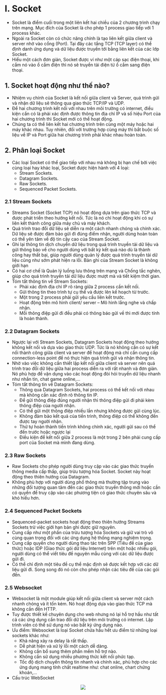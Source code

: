 # I. Socket
  - Socket là điểm cuối trong một liên kết hai chiều của 2 chương trình chạy trên mạng. Mục đích của Socket là cho phép 1 process giao tiếp với 1 process khác.
  - Ngoài ra Socket còn có chức năng chính là tạo liên kết giữa client và server nhờ vào cổng (Port). Tại đây các tầng TCP (TCP layer) có thể định danh ứng dụng và dữ liệu được truyền tới bằng liên kết của các lớp Socket.
  - Hiểu một cách đơn giản, Socket được ví như một cáp sạc điện thoại, khi cắm nó vào ổ cắm điện thì nó sẽ truyền tải điện từ ổ cắm sang điện thoại.

## 1. Socket hoạt động như thế nào?
  - Nhiệm vụ chính của Socket là kết nối giữa client và Server, quá trình gửi và nhận dữ liệu sẽ thông qua giao thức TCP/IP và UDP.
  - Để hai chương trình kết nối với nhau trên môi trường có internet, điều kiện cần có là phải xác định được thông tin địa chỉ IP và số hiệu Port của hai chương trình thì Socket mới có thể hoạt động.
  - Chúng ta có thể liên kết hai chương trình trên cùng một máy hoặc hai máy khác nhau. Tuy nhiên, đối với trường hợp cùng máy thì bắt buộc số liệu về IP và Port giữa hai chương trình phải khác nhau hoàn toàn.

## 2. Phân loại Socket
  - Các loại Socket có thể giao tiếp với nhau mà không bị hạn chế bởi việc cùng loại hay khác loại, Socket được hiện hành với 4 loại:
    - Stream Sockets.
    - Datagram Sockets.
    - Raw Sockets.
    - Sequenced Packet Sockets.

### 2.1 Stream Sockets
  - Streams Socket (Socket TCP) nó hoạt động dựa trên giao thức TCP và được phát triển theo hướng kết nối. Tức là nó chỉ hoạt động khi có sự liên kết thành công giữa máy chủ và máy khách.
  - Quá trình trao đổi dữ liệu sẽ diễn ra một cách nhanh chóng và chính xác. Dữ liệu sẽ được đảm bảo gửi đi đúng điểm nhận, người dùng hoàn toàn có thể yên tâm về độ tin cậy cao của Stream Socket.
  - Ghi lại thông tin dịch chuyển dữ liệu trong quá trình truyền tải dữ liệu và gửi thông báo về cho người dùng với bất kỳ kết quả nào dù là thành công hay thất bại, giúp người dùng quản lý được quá trình truyền tải dữ liệu cũng như sớm phát hiện ra lỗi. Bản ghi của Stream Socket là không giới hạn
  - Có hai cơ chế là Quản lý luồng lưu thông trên mạng và Chống tắc nghẽn, giúp cho quá trình truyền tải dữ liệu được mượt mà và tiết kiệm thời gian.
  - Tóm tắt thông tin về Stream Sockets:
    - Phải xác định địa chỉ IP rõ ràng giữa 2 process cần kết nối.
    - Gửi thông tin theo trình tự cụ thể và được lên kế hoạch từ trước.
    - Một trong 2 process phải gửi yêu cầu liên kết trước.
    - Hoạt động trên mô hình client/ server – Mô hình lắng nghe và chấp nhận.
    - Mỗi thông điệp gửi đi đều phải có thông báo gửi về thì mới được tính là hoàn thành.
   
### 2.2 Datagram Sockets
  - Ngược lại với Stream Sockets, Datagram Sockets hoạt động theo hướng không kết nối và dựa vào giao thức UDP. Tức là nó không cần có sự kết nối thành công giữa client và server để hoạt động mà chỉ cần cung cấp connection-less point để nó thực hiện quá trình gửi và nhận thông tin.
  - Nhờ vào việc không cần thiết lập kết nối giữa client và server nên quá trình trao đổi dữ liệu giữa hai process diễn ra với rất nhanh và đơn giản. Nó phù hợp để vận dụng vào các hoạt động đòi hỏi truyền dữ liệu nhanh như nhắn tin, chat game online,…
  - Tóm tắt thông tin về Datagram Sockets:
    - Thông qua Datagram Sockets, hai process có thể kết nối với nhau mà không cần xác định rõ thông tin IP.
    - Để gửi thông điệp đúng người nhận thì thông điệp gửi đi phải kèm thông điệp của người nhận.
    - Có thể gửi một thông điệp nhiều lần nhưng không được gửi cùng lúc.
    - Không đảm bảo kết quả của tiến trình, thông điệp có thể không đến được tay người nhận.
    - Thứ tự hoàn thành tiến trình không chính xác, người gửi sau có thể đến trước hoặc ngược lại
    - Điều kiện để kết nối giữa 2 process là một trong 2 bên phải cung cấp port của Socket mà mình đang dùng.
   
### 2.3 Raw Sockets
  - Raw Sockets cho phép người dùng truy cập vào các giao thức truyền thông media cấp thấp, giúp trừu tượng hóa Socket. Socket này hoạt động theo thiên hướng của Datagram.
  - Không phù hợp với người dùng phổ thông mà thường tập trung vào những đối tượng quan tâm đến các giao thức truyền thông mới hoặc cần có quyền để truy cập vào các phương tiện có giao thức chuyên sâu và khó hiểu hơn.

### 2.4 Sequenced Packet Sockets
  - Sequenced-packet sockets hoạt động theo thiên hướng Streams Sockets trừ việc giới hạn bản ghi được giữ nguyên.
  - Cung cấp như một phần của trừu tượng hóa Sockets và giữ vai trò vô cùng quan trọng đối với các ứng dụng hệ thống mạng nghiêm trọng.
  - Cung cấp quyền cho người dùng thao tác trên SPP (Tiêu đề của giao thức) hoặc IDP (Giao thức gói dữ liệu Internet) trên một hoặc nhiều gói, người dùng có thể viết tiêu đề nguyên mẫu cùng với các dữ liệu được gửi đi.
  - Có thể chỉ định một tiêu đề cụ thể mặc định sẽ được kết hợp với các dữ liệu gửi đi. Song song đó nó còn cho phép nhận các tiêu đề của các gói đến.

### 2.5 Websocket
  - Websocket là một module giúp kết nối giữa client và server một cách nhanh chóng và ít tốn kém. Nó hoạt động dựa vào giao thức TCP mà không cần đến HTTP.
  - Tuy được thiết kế chuyên dụng cho web nhưng nó lại hỗ trợ hầu như tất cả các ứng dụng cần trao đổi dữ liệu trên môi trường có internet. Lập trình viên có thể sử dụng nó vào bất kỳ ứng dụng nào.
  - Ưu điểm: Websocket là loại Socket chứa hầu hết ưu điểm từ những loại sockets khác như:
    - Khả năng xảy ra delay là rất thấp.
    - Dễ phát hiện và xử lý lỗi một cách dễ dàng.
    - Không cần bổ sung thêm phần mềm hỗ trợ nào.
    - Không cần sử dụng nhiều phương thức kết nối phức tạp.
    - Tốc độ dịch chuyển thông tin nhanh và chính xác, phù hợp cho các ứng dụng mang tính chất realtime như: chat online, chart chứng khoán,…
  - Cấu trúc WebSocket
<p align="center">
  <img src="https://github.com/hynhdih/Training_OM/assets/82271913/a75ebb99-122d-4beb-96fa-aa877af238c9">
</p>

